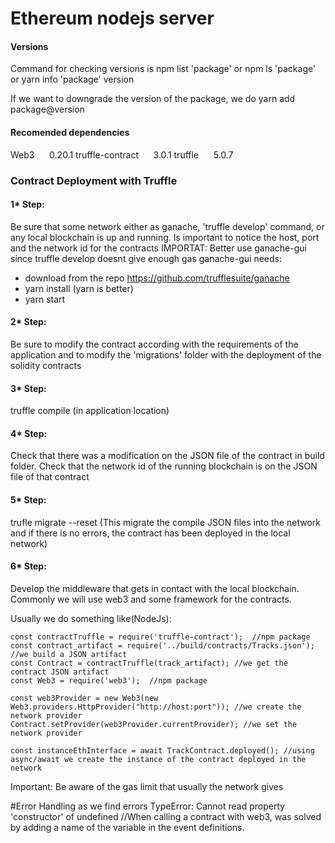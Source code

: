 # Ethereum nodejs server

#### Versions 
Command for checking versions is 
npm list 'package' or npm ls 'package'
or
yarn info 'package' version

If we want to downgrade the version of the package, we do
yarn add package@version

#### Recomended dependencies
Web3&nbsp;&nbsp;&nbsp;&nbsp;&nbsp;&nbsp;0.20.1
truffle-contract&nbsp;&nbsp;&nbsp;&nbsp;&nbsp;&nbsp;3.0.1
truffle&nbsp;&nbsp;&nbsp;&nbsp;&nbsp;&nbsp;5.0.7

### Contract Deployment with Truffle

#### 1* Step: 
Be sure that some network either as ganache, 'truffle develop' command, or any local blockchain is up and running.
Is important to notice the host, port and the network id for the contracts
IMPORTAT: Better use ganache-gui since truffle develop doesnt give enough gas
ganache-gui needs:
-   download from the repo https://github.com/trufflesuite/ganache
-   yarn install (yarn is better)
-   yarn start

#### 2* Step:
Be sure to modify the contract according with the requirements of the application and to modify the 'migrations' folder with the deployment of the solidity contracts

#### 3* Step:
truffle compile (in application location)
 
#### 4* Step:
Check that there was a modification on the JSON file of the contract in build folder. Check that the network id of the running blockchain is on the JSON file of that contract

#### 5* Step:
trufle migrate --reset (This migrate the compile JSON files into the network and if there is no errors, the contract has been deployed in the local network)

#### 6* Step:
Develop the middleware that gets in contact with the local blockchain. Commonly we will use web3 and some framework for the contracts.

Usually we do something like(NodeJs):

```
const contractTruffle = require('truffle-contract');  //npm package
const contract_artifact = require('../build/contracts/Tracks.json'); //we build a JSON artifact
const Contract = contractTruffle(track_artifact); //we get the contract JSON artifact
const Web3 = require('web3');  //npm package

const web3Provider = new Web3(new Web3.providers.HttpProvider("http://host:port")); //we create the network provider
Contract.setProvider(web3Provider.currentProvider); //we set the network provider

const instanceEthInterface = await TrackContract.deployed(); //using async/await we create the instance of the contract deployed in the network 

```
Important: Be aware of the gas limit that usually the network gives

#Error Handling as we find errors
TypeError: Cannot read property 'constructor' of undefined //When calling a contract with web3, was solved by adding a name of the variable in the event definitions. 